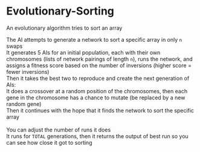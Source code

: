 # Evolutionary-Sorting
An evolutionary algorithm tries to sort an array

The AI attempts to generate a network to sort a specific array in only `n` swaps<br />
It generates 5 AIs for an initial population, each with their own chromosomes (lists of network pairings of length `n`), runs the network, and assigns a fitness score based on the number of inversions (higher score = fewer inversions) <br />
Then it takes the best two to reproduce and create the next generation of AIs:<br />
It does a crossover at a random position of the chromosomes, then each gene in the chromosome has a chance to mutate (be replaced by a new random gene)<br />
Then it continues with the hope that it finds the network to sort the specific array<br /><br />
You can adjust the number of runs it does <br />
It runs for `TOTAL` generations, then it returns the output of best run so you can see how close it got to sorting
